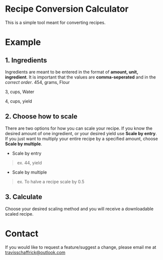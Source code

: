# Recipe Conversion Calculator
This is a simple tool meant for converting recipes.

# Example

## 1. Ingredients
Ingredients are meant to be entered in the format of **amount, unit, ingredient**. It is important that the values are **comma-seperated** and in the *correct order*.
454, grams, Flour

3, cups, Water

4, cups, yield
## 2. Choose how to scale
There are two options for how you can scale your recipe. If you know the desired amount of one ingredient, or your desired yield use **Scale by entry**. If you just want to multiply your entire recipe by a specified amount, choose **Scale by multiple**.
- Scale by entry
> ex. 44, yield
- Scale by multiple
> ex. To halve a recipe scale by 0.5
## 3. Calculate
Choose your desired scaling method and you will receive a downloadable scaled recipe.

# Contact
If you would like to request a feature/suggest a change, please email me at <travisschaffrick@outlook.com>
